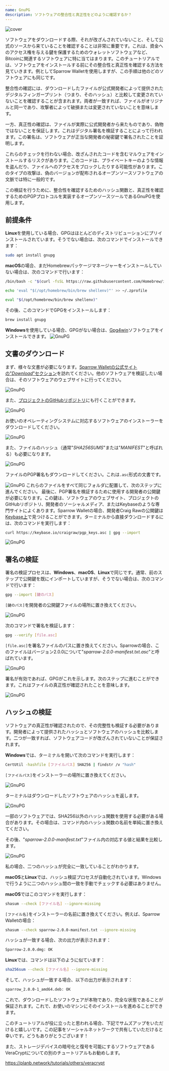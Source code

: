 ```yaml
---
name: GnuPG
description: ソフトウェアの整合性と真正性をどのように確認するか？
---
```

![cover](assets/cover.webp)

ソフトウェアをダウンロードする際、それが改ざんされていないこと、そして公式のソースから来ていることを確認することは非常に重要です。これは、資金へのアクセス権を与える鍵を保護するためのウォレットソフトウェアなど、Bitcoinに関連するソフトウェアに特に当てはまります。このチュートリアルでは、ソフトウェアをインストールする前にその整合性と真正性を確認する方法を見ていきます。例としてSparrow Walletを使用しますが、この手順は他のどのソフトウェアにも同じです。

整合性の確認には、ダウンロードしたファイルが公式開発者によって提供されたデジタルフィンガープリント（つまり、そのハッシュ）と比較して変更されていないことを確認することが含まれます。両者が一致すれば、ファイルがオリジナルと同一であり、攻撃者によって破損または変更されていないことを意味します。

一方、真正性の確認は、ファイルが実際に公式開発者から来たものであり、偽物ではないことを保証します。これはデジタル署名を検証することによって行われます。この署名は、ソフトウェアが正当な開発者の秘密鍵で署名されたことを証明します。

これらのチェックを行わない場合、改ざんされたコードを含むマルウェアをインストールするリスクがあります。このコードは、プライベートキーのような情報を盗んだり、ファイルへのアクセスをブロックしたりする可能性があります。このタイプの攻撃は、偽のバージョンが配布されるオープンソースソフトウェアの文脈では特に一般的です。

この検証を行うために、整合性を確認するためのハッシュ関数と、真正性を確認するためのPGPプロトコルを実装するオープンソースツールであるGnuPGを使用します。

## 前提条件

**Linux**を使用している場合、GPGはほとんどのディストリビューションにプリインストールされています。そうでない場合は、次のコマンドでインストールできます：

```bash
sudo apt install gnupg
```

**macOS**の場合、まだHomebrewパッケージマネージャーをインストールしていない場合は、次のコマンドで行います：

```bash
/bin/bash -c "$(curl -fsSL https://raw.githubusercontent.com/Homebrew/install/HEAD/install.sh)"
```

```bash
echo 'eval "$(/opt/homebrew/bin/brew shellenv)"' >> ~/.zprofile
```

```bash
eval "$(/opt/homebrew/bin/brew shellenv)"
```

その後、このコマンドでGPGをインストールします：

```bash
brew install gnupg
```
**Windows**を使用している場合、GPGがない場合は、[Gpg4win](https://www.gpg4win.org/)ソフトウェアをインストールできます。
![GnuPG](assets/notext/01.webp)

## 文書のダウンロード

まず、様々な文書が必要になります。[Sparrow Walletの公式サイトの"*Download*"セクション](https://sparrowwallet.com/download/)を訪れてください。他のソフトウェアを検証したい場合は、そのソフトウェアのウェブサイトに行ってください。

![GnuPG](assets/notext/02.webp)

また、[プロジェクトのGitHubリポジトリ](https://github.com/sparrowwallet/sparrow/releases)にも行くことができます。

![GnuPG](assets/notext/03.webp)

お使いのオペレーティングシステムに対応するソフトウェアのインストーラーをダウンロードしてください。

![GnuPG](assets/notext/04.webp)

また、ファイルのハッシュ（通常"*SHA256SUMS*"または"*MANIFEST*"と呼ばれる）も必要になります。

![GnuPG](assets/notext/05.webp)

ファイルのPGP署名もダウンロードしてください。これは`.asc`形式の文書です。

![GnuPG](assets/notext/06.webp)
これらのファイルをすべて同じフォルダに配置して、次のステップに進んでください。
最後に、PGP署名を検証するために使用する開発者の公開鍵が必要になります。この鍵は、ソフトウェアのウェブサイト、プロジェクトのGitHubリポジトリ、開発者のソーシャルメディア、またはKeybaseのような専門サイトによくあります。Sparrow Walletの場合、開発者Craig Rawの公開鍵は[Keybase上](https://keybase.io/craigraw)で見つけることができます。ターミナルから直接ダウンロードするには、次のコマンドを実行します：

```bash
curl https://keybase.io/craigraw/pgp_keys.asc | gpg --import
```

![GnuPG](assets/notext/07.webp)

## 署名の検証

署名の検証プロセスは、**Windows**、**macOS**、**Linux**で同じです。通常、前のステップで公開鍵を既にインポートしていますが、そうでない場合は、次のコマンドで行います：

```bash
gpg --import [鍵のパス]
```

`[鍵のパス]`を開発者の公開鍵ファイルの場所に置き換えてください。

![GnuPG](assets/notext/08.webp)

次のコマンドで署名を検証します：

```bash
gpg --verify [file.asc]
```

`[file.asc]`を署名ファイルのパスに置き換えてください。Sparrowの場合、このファイルはバージョン2.0.0について"*sparrow-2.0.0-manifest.txt.asc*"と呼ばれています。

![GnuPG](assets/notext/09.webp)

署名が有効であれば、GPGがこれを示します。次のステップに進むことができます。これはファイルの真正性が確認されたことを意味します。

![GnuPG](assets/notext/10.webp)

## ハッシュの検証
ソフトウェアの真正性が確認されたので、その完整性も検証する必要があります。開発者によって提供されたハッシュとソフトウェアのハッシュを比較します。二つが一致すれば、ソフトウェアコードが改ざんされていないことが保証されます。

**Windows**では、ターミナルを開いて次のコマンドを実行します：

```bash
CertUtil -hashfile [ファイルパス] SHA256 | findstr /v "hash"
```

`[ファイルパス]`をインストーラーの場所に置き換えてください。

![GnuPG](assets/notext/11.webp)

ターミナルはダウンロードしたソフトウェアのハッシュを返します。

![GnuPG](assets/notext/12.webp)

一部のソフトウェアでは、SHA256以外のハッシュ関数を使用する必要がある場合があります。その場合は、コマンド内のハッシュ関数の名前を単純に置き換えてください。

その後、"*sparrow-2.0.0-manifest.txt*"ファイル内の対応する値と結果を比較します。

![GnuPG](assets/notext/13.webp)

私の場合、二つのハッシュが完全に一致していることがわかります。

**macOS**と**Linux**では、ハッシュ検証プロセスが自動化されています。Windowsで行うように二つのハッシュ間の一致を手動でチェックする必要はありません。

**macOS**ではこのコマンドを実行します：

```bash
shasum --check [ファイル名] --ignore-missing
```

`[ファイル名]`をインストーラーの名前に置き換えてください。例えば、Sparrow Walletの場合：

```bash
shasum --check sparrow-2.0.0-manifest.txt --ignore-missing
```

ハッシュが一致する場合、次の出力が表示されます：

```bash
Sparrow-2.0.0.dmg: OK
```
**Linux**では、コマンドは以下のように似ています：
```bash
sha256sum --check [ファイル名] --ignore-missing
```

そして、ハッシュが一致する場合、以下の出力が表示されます：

```bash
sparrow_2.0.0-1_amd64.deb: OK
```

これで、ダウンロードしたソフトウェアが本物であり、完全な状態であることが保証されます。これで、お使いのマシンにそのインストールを進めることができます。

このチュートリアルが役に立ったと思われる場合、下記でサムズアップをいただけると嬉しいです。この記事をソーシャルネットワークで共有していただけると幸いです。どうもありがとうございます！

また、ストレージデバイスの暗号化と復号を可能にするソフトウェアであるVeraCryptについての別のチュートリアルもお勧めします。

https://planb.network/tutorials/others/veracrypt